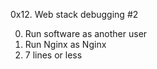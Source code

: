0x12. Web stack debugging #2

0. Run software as another user
1. Run Nginx as Nginx
2. 7 lines or less

